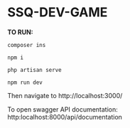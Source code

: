 # SSQ-DEV-GAME

**TO RUN:** 

`composer ins`

`npm i`

`php artisan serve`

`npm run dev`

Then navigate to http://localhost:3000/

To open swagger API documentation: http:localhost:8000/api/documentation